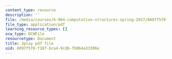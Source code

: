 ```yaml
---
content_type: resource
description: ''
file: /media/courses/6-004-computation-structures-spring-2017/8097f5f0f18fbca49cdbfb064a33306e_d4Auh7uWEjY.pdf
file_type: application/pdf
learning_resource_types: []
ocw_type: OCWFile
resourcetype: Document
title: 3play pdf file
uid: 8097f5f0-f18f-bca4-9cdb-fb064a33306e
---
```

